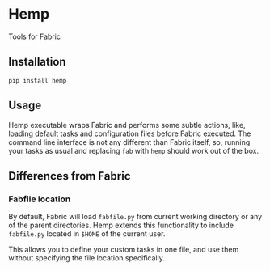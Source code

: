 # Hemp

Tools for Fabric

## Installation

`pip install hemp`

## Usage

Hemp executable wraps Fabric and performs some subtle actions, like, loading default tasks and configuration files before
Fabric executed. The command line interface is not any different than Fabric itself, so, running your tasks
as usual and replacing `fab` with `hemp` should work out of the box.

## Differences from Fabric

### Fabfile location

By default, Fabric will load `fabfile.py` from current working directory or any of the parent directories.
Hemp extends this functionality to include `fabfile.py` located in `$HOME` of the current user.

This allows you to define your custom tasks in one file, and use them without specifying the file location specifically.